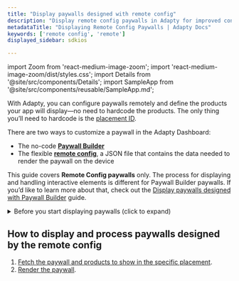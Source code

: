 ```yaml
---
title: "Display paywalls designed with remote config"
description: "Display remote config paywalls in Adapty for improved conversions."
metadataTitle: "Displaying Remote Config Paywalls | Adapty Docs"
keywords: ['remote config', 'remote']
displayed_sidebar: sdkios

---
```


import Zoom from 'react-medium-image-zoom';
import 'react-medium-image-zoom/dist/styles.css';
import Details from '@site/src/components/Details';
import SampleApp from '@site/src/components/reusable/SampleApp.md'; 

With Adapty, you can configure paywalls remotely and define the products your app will display—no need to hardcode the products. The only thing you’ll need to hardcode is the [placement ID](placements).

There are two ways to customize a paywall in the Adapty Dashboard:

- The no-code [**Paywall Builder**](adapty-paywall-builder)
- The flexible [**remote config**](customize-paywall-with-remote-config), a JSON file that contains the data needed to render the paywall on the device

This guide covers **Remote Config paywalls** only. The process for displaying and handling interactive elements is different for Paywall Builder paywalls. If you’d like to learn more about that, check out the [Display paywalls designed with Paywall Builder](display-pb-paywalls) guide.

<SampleApp />

<details>
   <summary>Before you start displaying paywalls (click to expand)</summary>

   1. [Create your products in the Adapty dashboard](create-product).
2. [Create a paywall in the Adapty Dashboard and incorporate the products into your paywall](create-paywall).
3. [Create placements and incorporate your paywall into the placement](create-placement).
4. [Install Adapty SDK](installation-of-adapty-sdks) in your mobile app.
</details>

## How to display and process paywalls designed by the remote config

1. [Fetch the paywall and products to show in the specific placement](fetch-paywalls-and-products).
2. [Render the paywall](present-remote-config-paywalls).